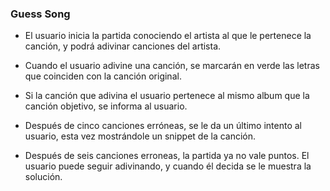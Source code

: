 ### Guess Song

-   El usuario inicia la partida conociendo el artista al que le pertenece la
    canción, y podrá adivinar canciones del artista.

-   Cuando el usuario adivine una canción, se marcarán en verde las letras que
    coinciden con la canción original.

-   Si la canción que adivina el usuario pertenece al mismo album que la canción
    objetivo, se informa al usuario.

-   Después de cinco canciones erróneas, se le da un último intento al usuario,
    esta vez mostrándole un snippet de la canción.

-   Después de seis canciones erroneas, la partida ya no vale puntos. El usuario
    puede seguir adivinando, y cuando él decida se le muestra la solución.
